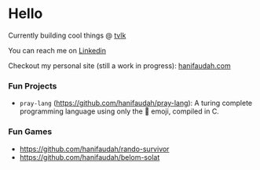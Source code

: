 # Hello

Currently building cool things @ [tvlk](https://www.traveloka.com/)

You can reach me on [Linkedin](https://www.linkedin.com/in/hanif-audah/)

Checkout my personal site (still a work in progress): [hanifaudah.com](https://hanifaudah.com)

### Fun Projects
- `pray-lang` (https://github.com/hanifaudah/pray-lang): A turing complete programming language using only the 🙏 emoji, compiled in C.

### Fun Games
- https://github.com/hanifaudah/rando-survivor
- https://github.com/hanifaudah/belom-solat

<!--
**hanifaudah/hanifaudah** is a ✨ _special_ ✨ repository because its `README.md` (this file) appears on your GitHub profile.

Here are some ideas to get you started:

- 🔭 I’m currently working on ...
- 🌱 I’m currently learning ...
- 👯 I’m looking to collaborate on ...
- 🤔 I’m looking for help with ...
- 💬 Ask me about ...
- 📫 How to reach me: ...
- 😄 Pronouns: ...
- ⚡ Fun fact: ...
-->
